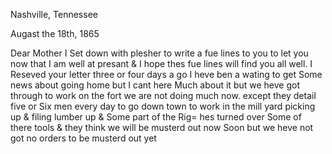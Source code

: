 Nashville, Tennessee 

Augast the 18th, 1865

Dear Mother  I Set down with plesher to write a fue lines to you to let you now that I am well at presant & I hope thes fue lines will find you all well. I Reseved your letter three or four days a go I heve ben a wating to get Some news about going home but I cant here Much about it but we heve got through to work on the fort we are not doing much now. except they detail five or Six men every day to go down town to work in the mill yard picking up & filing lumber up & Some part of the Rig= hes turned over Some of there tools & they think we will be musterd out now Soon but we heve not got no orders to be musterd out yet